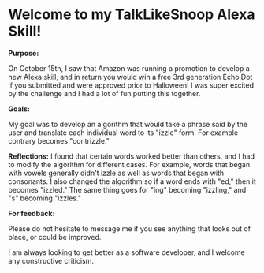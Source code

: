 **Welcome to my TalkLikeSnoop Alexa Skill!**
=================================

**Purpose:**

On October 15th, I saw that Amazon was running a promotion to develop a new Alexa skill,
and in return you would win a free 3rd generation Echo Dot if you submitted and
were approved prior to Halloween! I was super excited by the challenge and I had
a lot of fun putting this together.

**Goals:**

My goal was to develop an algorithm that would take a phrase said by the user and
translate each individual word to its "izzle" form. For example contrary becomes
"contrizzle."

**Reflections:**
I found that certain words worked better than others, and I had to modify the
algorithm for different cases. For example, words that began with vowels generally
didn't izzle as well as words that began with consonants. I also changed the algorithm
so if a word ends with "ed," then it becomes "izzled." The same thing goes for "ing"
 becoming "izzling," and "s" becoming "izzles."

**For feedback:**

Please do not hesitate to message me if you see anything that looks out of place, or could be improved.

I am always looking to get better as a software developer, and I welcome any constructive criticism.
